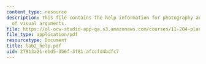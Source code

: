 ```yaml
---
content_type: resource
description: This file contains the help information for photography and construction
  of visual arguments.
file: https://ol-ocw-studio-app-qa.s3.amazonaws.com/courses/11-204-planning-communications-and-digital-media-fall-2004/27913a21ebd53b6f3f81afccfd4bdfc7_lab2_help.pdf
file_type: application/pdf
resourcetype: Document
title: lab2_help.pdf
uid: 27913a21-ebd5-3b6f-3f81-afccfd4bdfc7
---
```

